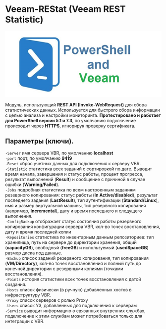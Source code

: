 # Veeam-REStat (Veeam REST Statistic)

![Image alt](https://github.com/Lifailon/Veeam-Job-Stat/blob/rsa/Screen/Logo.jpg)

Модуль, использующий **REST API (Invoke-WebRequest)** для сбора статистических данных. Используется для быстрого сбора информации с целью анализа и настройки мониторинга. **Протестировано и работает для PowerShell версии 5.1 и 7.3**, по умолчанию подключение происходит через **HTTPS**, игнорируя проверку сертификата.

## Параметры (ключи).

`-Server` имя сервера VBR, по умолчанию **localhost** \
`-port` порт, по умолчанию **9419** \
`-Reset` сброс учетных данных для подключения к серверу VBR. \
`-Statistic` статистика всех заданий с сортировкой по дате. Выводит время начала, завершения и статус работы, процент прогресса, результат выполнений (**Result**) и сообщение с причиной в случае ошибки (**Warning/Failed**). \
`-Jobs` подробная статистика по всем настроенным заданиям резеврного копирования: статус работы (**In Active/disabled**), результат последнего задания (**LastResult**), тип аутентификации (**Standard/Linux**), имя и размер виртуальной машины, тип резервного копирования (например, **Incremental**), дату и время последнего и следущего выполнения. \
`-ConfigBackup` отображает статус состояния работы резервного копирования конфигурации сервера VBR, кол-во точек восстановления, дату и время последней копии \
`-Repositories` статистика по инвентарным данным репозиториев: тип хранилища, путь на сервере до директории хранения, общий (**capacityGB**), свободный (**freeGB**) и используемый (**usedSpaceGB**) размер диска под данные. \
`-Backup` список заданий резервного копирования, тип копирования (**VM/Directory**), кол-во точек восстановления и полный путь до конечной директории с резервными копиями (точками восстановления). \
`-Points` история статистики всех точек восстановления с датой создания. \
`-Hosts` список физически (в ручную) добавленных хостов в инфраструктуру VBR. \
`-Proxy` список серверов с ролью Proxy \
`-Users` список УЗ, добавленных для подключения к серверам \
`-Service` выводит информацию о связанных внутренних службах, подключение к этим службам может потребоваться только для интеграции с VBR.
